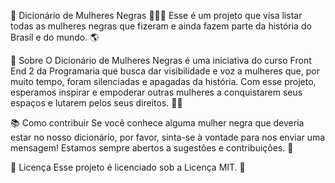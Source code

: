 📖 Dicionário de Mulheres Negras 🙋🏿‍♀️
Esse é um projeto que visa listar todas as mulheres negras que fizeram e ainda fazem parte da história do Brasil e do mundo. 🌎

📝 Sobre
O Dicionário de Mulheres Negras é uma iniciativa do curso Front End 2  da Programaria que busca dar visibilidade e voz a mulheres que, por muito tempo, foram silenciadas e apagadas da história. Com esse projeto, esperamos inspirar e empoderar outras mulheres a conquistarem seus espaços e lutarem pelos seus direitos. 💪🏾

📚 Como contribuir
Se você conhece alguma mulher negra que deveria estar no nosso dicionário, por favor, sinta-se à vontade para nos enviar uma mensagem! Estamos sempre abertos a sugestões e contribuições. 🤝

📃 Licença
Esse projeto é licenciado sob a Licença MIT. 📜
